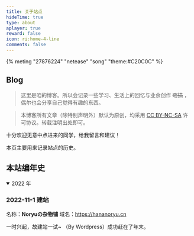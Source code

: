 ```yaml
---
title: 关于站点
hideTime: true
type: about
aplayer: true
reward: false
icon: ri:home-4-line
comments: false
---
```


{% meting "27876224" "netease" "song" "theme:#C20C0C" %}

## Blog

> 这里是咱的博客。所以会记录一些学习、生活上的回忆与业余创作 ~~瞎搞~~ ，偶尔也会分享自己觉得有趣的东西。

<div class="danger">

> 本博客所有文章（除特别声明外）默认为原创，均采用 [CC BY-NC-SA](https://creativecommons.org/licenses/by-nc-sa/4.0/deed.zh) 许可协议。转载注明出处即可。

</div>

十分欢迎无意中点进来的同学，给我留言和建议！

本页主要用来记录站点的历史。

## 本站编年史

<details open>
<summary>2022 年</summary>

### 2022-11-1 建站

名称：**Noryuの杂物铺**
域名：<https://hananoryu.cn>

一时兴起，故建站一试~ （By Wordpress）成功赶在了年末。

</details>